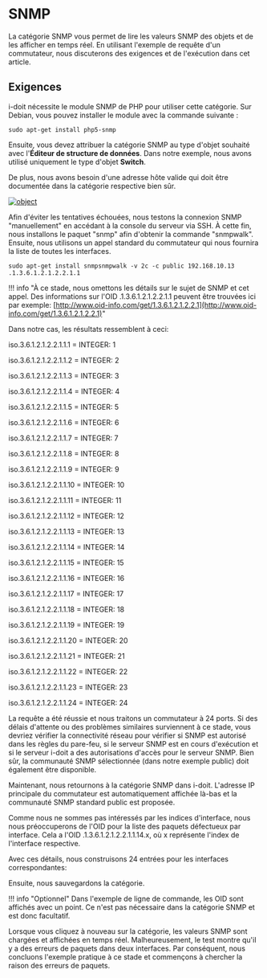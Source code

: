 # SNMP

La catégorie SNMP vous permet de lire les valeurs SNMP des objets et de les afficher en temps réel. En utilisant l'exemple de requête d'un commutateur, nous discuterons des exigences et de l'exécution dans cet article.

## Exigences

i-doit nécessite le module SNMP de PHP pour utiliser cette catégorie. Sur Debian, vous pouvez installer le module avec la commande suivante :

```shell
sudo apt-get install php5-snmp
```

Ensuite, vous devez attribuer la catégorie SNMP au type d'objet souhaité avec l'**Éditeur de structure de données**. Dans notre exemple, nous avons utilisé uniquement le type d'objet **Switch**.

De plus, nous avons besoin d'une adresse hôte valide qui doit être documentée dans la catégorie respective bien sûr.

[![object](../assets/images/en/automation-and-integration/snmp/1-snmp.png)](../assets/images/en/automation-and-integration/snmp/1-snmp.png)

Afin d'éviter les tentatives échouées, nous testons la connexion SNMP "manuellement" en accédant à la console du serveur via SSH. À cette fin, nous installons le paquet "snmp" afin d'obtenir la commande "snmpwalk". Ensuite, nous utilisons un appel standard du commutateur qui nous fournira la liste de toutes les interfaces.

```shell
sudo apt-get install snmpsnmpwalk -v 2c -c public 192.168.10.13 .1.3.6.1.2.1.2.2.1.1
```

!!! info "À ce stade, nous omettons les détails sur le sujet de SNMP et cet appel. Des informations sur l'OID .1.3.6.1.2.1.2.2.1.1 peuvent être trouvées ici par exemple: [http://www.oid-info.com/get/1.3.6.1.2.1.2.2.1](http://www.oid-info.com/get/1.3.6.1.2.1.2.2.1)"


Dans notre cas, les résultats ressemblent à ceci:

iso.3.6.1.2.1.2.2.1.1.1 = INTEGER: 1

iso.3.6.1.2.1.2.2.1.1.2 = INTEGER: 2

iso.3.6.1.2.1.2.2.1.1.3 = INTEGER: 3

iso.3.6.1.2.1.2.2.1.1.4 = INTEGER: 4

iso.3.6.1.2.1.2.2.1.1.5 = INTEGER: 5

iso.3.6.1.2.1.2.2.1.1.6 = INTEGER: 6

iso.3.6.1.2.1.2.2.1.1.7 = INTEGER: 7

iso.3.6.1.2.1.2.2.1.1.8 = INTEGER: 8

iso.3.6.1.2.1.2.2.1.1.9 = INTEGER: 9

iso.3.6.1.2.1.2.2.1.1.10 = INTEGER: 10

iso.3.6.1.2.1.2.2.1.1.11 = INTEGER: 11

iso.3.6.1.2.1.2.2.1.1.12 = INTEGER: 12

iso.3.6.1.2.1.2.2.1.1.13 = INTEGER: 13

iso.3.6.1.2.1.2.2.1.1.14 = INTEGER: 14

iso.3.6.1.2.1.2.2.1.1.15 = INTEGER: 15

iso.3.6.1.2.1.2.2.1.1.16 = INTEGER: 16

iso.3.6.1.2.1.2.2.1.1.17 = INTEGER: 17

iso.3.6.1.2.1.2.2.1.1.18 = INTEGER: 18

iso.3.6.1.2.1.2.2.1.1.19 = INTEGER: 19

iso.3.6.1.2.1.2.2.1.1.20 = INTEGER: 20

iso.3.6.1.2.1.2.2.1.1.21 = INTEGER: 21

iso.3.6.1.2.1.2.2.1.1.22 = INTEGER: 22

iso.3.6.1.2.1.2.2.1.1.23 = INTEGER: 23

iso.3.6.1.2.1.2.2.1.1.24 = INTEGER: 24

La requête a été réussie et nous traitons un commutateur à 24 ports. Si des délais d'attente ou des problèmes similaires surviennent à ce stade, vous devriez vérifier la connectivité réseau pour vérifier si SNMP est autorisé dans les règles du pare-feu, si le serveur SNMP est en cours d'exécution et si le serveur i-doit a des autorisations d'accès pour le serveur SNMP. Bien sûr, la communauté SNMP sélectionnée (dans notre exemple public) doit également être disponible.

Maintenant, nous retournons à la catégorie SNMP dans i-doit. L'adresse IP principale du commutateur est automatiquement affichée là-bas et la communauté SNMP standard public est proposée.

Comme nous ne sommes pas intéressés par les indices d'interface, nous nous préoccuperons de l'OID pour la liste des paquets défectueux par interface. Cela a l'OID .1.3.6.1.2.1.2.2.1.1.14.x, où x représente l'index de l'interface respective.

Avec ces détails, nous construisons 24 entrées pour les interfaces correspondantes:

Ensuite, nous sauvegardons la catégorie.

!!! info "Optionnel"
    Dans l'exemple de ligne de commande, les OID sont affichés avec un point. Ce n'est pas nécessaire dans la catégorie SNMP et est donc facultatif.

Lorsque vous cliquez à nouveau sur la catégorie, les valeurs SNMP sont chargées et affichées en temps réel. Malheureusement, le test montre qu'il y a des erreurs de paquets dans deux interfaces. Par conséquent, nous concluons l'exemple pratique à ce stade et commençons à chercher la raison des erreurs de paquets.
